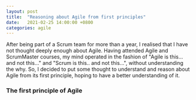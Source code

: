 ```yaml
---
layout: post
title:  "Reasoning about Agile from first principles"
date:   2021-02-25 14:00:00 +0800
categories: agile 
---
```


After being part of a Scrum team for more than a year, I realised that I have not thought deeply enough about Agile. Having attended Agile and ScrumMaster courses, my mind operated in the fashion of "Agile is this... and not this..." and "Scrum is this.. and not this...", without understanding the why. So, I decided to put some thought to understand and reason about Agile from its first principle, hoping to have a better understanding of it.

### The first principle of Agile


